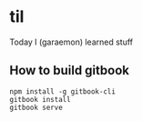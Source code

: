 # til
Today I (garaemon) learned stuff

## How to build gitbook

```
npm install -g gitbook-cli
gitbook install
gitbook serve
```
